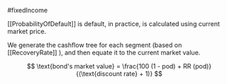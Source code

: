#fixedIncome 

[[ProbabilityOfDefault]] is default, in practice, is calculated using current market price. 

We generate the cashflow tree for each segment (based on [[RecoveryRate]] ), and then equate it to the current market value. 

$$
\text{bond's market value} = \frac{100 (1 - pod) + RR (pod)}{(\text{discount rate} + 1)}
$$
